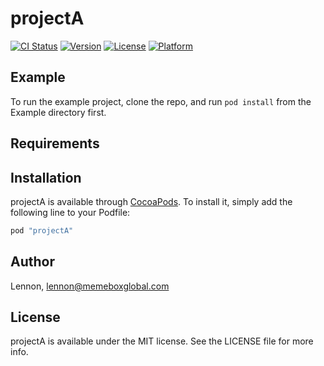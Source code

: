 # projectA

[![CI Status](http://img.shields.io/travis/Lennon/projectA.svg?style=flat)](https://travis-ci.org/Lennon/projectA)
[![Version](https://img.shields.io/cocoapods/v/projectA.svg?style=flat)](http://cocoapods.org/pods/projectA)
[![License](https://img.shields.io/cocoapods/l/projectA.svg?style=flat)](http://cocoapods.org/pods/projectA)
[![Platform](https://img.shields.io/cocoapods/p/projectA.svg?style=flat)](http://cocoapods.org/pods/projectA)

## Example

To run the example project, clone the repo, and run `pod install` from the Example directory first.

## Requirements

## Installation

projectA is available through [CocoaPods](http://cocoapods.org). To install
it, simply add the following line to your Podfile:

```ruby
pod "projectA"
```

## Author

Lennon, lennon@memeboxglobal.com

## License

projectA is available under the MIT license. See the LICENSE file for more info.
